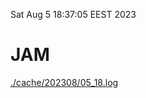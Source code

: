 Sat Aug  5 18:37:05 EEST 2023
# JAM
<a href='./cache/202308/05_18.log'>./cache/202308/05_18.log</a>
